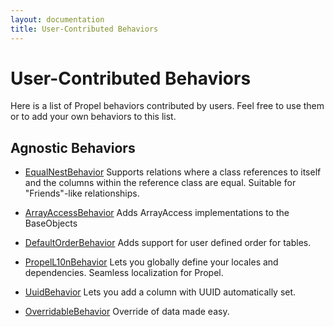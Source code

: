 ```yaml
---
layout: documentation
title: User-Contributed Behaviors
---
```


# User-Contributed Behaviors #

Here is a list of Propel behaviors contributed by users. Feel free to use them or to add your own behaviors to this list.


## Agnostic Behaviors ##

* [EqualNestBehavior](http://github.com/CraftyShadow/EqualNestBehavior) Supports relations where a class references to itself and the columns within the reference class are equal. Suitable for "Friends"-like relationships.

* [ArrayAccessBehavior](http://github.com/nnarhinen/propel-arrayaccess) Adds ArrayAccess implementations to the BaseObjects

* [DefaultOrderBehavior](https://github.com/gharlan/propel-default-order-behavior) Adds support for user defined order for tables.

* [PropelL10nBehavior](https://github.com/gossi/propel-l10n-behavior) Lets you
  globally define your locales and dependencies. Seamless localization for Propel.

* [UuidBehavior](https://github.com/donkeycode/propel-uuid-behavior) Lets you add a column with UUID automatically set.

* [OverridableBehavior](https://github.com/donkeycode/propel-overridable-behavior) Override of data made easy.
